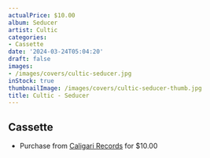 ```yaml
---
actualPrice: $10.00
album: Seducer
artist: Cultic
categories:
- Cassette
date: '2024-03-24T05:04:20'
draft: false
images:
- /images/covers/cultic-seducer.jpg
inStock: true
thumbnailImage: /images/covers/cultic-seducer-thumb.jpg
title: Cultic - Seducer
---
```


## Cassette
* Purchase from [Caligari Records](https://caligarirecords.storenvy.com/products/36761288-cultic-seducer) for $10.00
